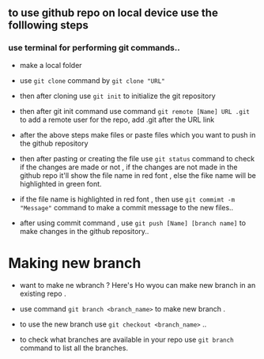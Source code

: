 ## to use github repo on local device use the folllowing steps

### use terminal for performing git commands..

-  make a local folder

-  use ```git clone``` command by ```git clone "URL"```

-  then after cloning use ```git init``` to initialize the git repository

- then after git init command use command ``` git remote [Name] URL .git ``` to add a remote user for the repo, add .git after the URL link 

- after the above steps make files or paste files which you want to push in the github repository

- then after pasting or creating the file use ```git status``` command to check if the changes are made or not , if the changes are not made in the github repo it'll show the file name in red font , else the fike name will be highlighted in green font.

- if the file name is highlighted in red font , then use ```git commimt -m "Message"``` command to make a commit message to the new files..

- after using commit command , use ``` git push [Name] [branch name] ``` to make changes in the github repository..

# Making new branch

- want to make ne wbranch ? Here's Ho wyou can make new branch in an existing repo .

- use command ```git branch <branch_name>``` to make new branch .

- to use the new branch use ```git checkout <branch_name>``` ..

- to check what branches are available in your repo use ```git branch``` command to list all the branches.
